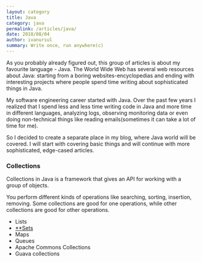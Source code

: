 ```yaml
---
layout: category
title: Java
category: java
permalink: /articles/java/
date: 2018/08/04
author: ivanursul
summary: Write once, run anywhere(c)
---
```


As you probably already figured out, this group of articles is about my favourite language - Java. The World Wide Web has several web resources about Java: starting from a boring websites-encyclopedias and ending with interesting projects where people spend time writing about sophisticated things in Java.

My software engineering career started with Java. Over the past few years I realized that I spend less and less time writing code in Java and more time in different languages, analyzing logs, observing monitoring data or even doing non-technical things like reading emails(sometimes it can take a lot of time for me). 

So I decided to create a separate place in my blog, where Java world will be covered. I will start with covering basic things and will continue with more sophisticated, edge-cased articles.

### Collections

Collections in Java is a framework that gives an API for working with a group of objects.

You perform different kinds of operations like searching, sorting, insertion, removing. Some collections are good for one operations, while other collections are good for other operations.

* Lists
* [**Sets](https://ivanursul.com/articles/java/sets)
* Maps
* Queues
* Apache Commons Collections
* Guava collections

<!-- ### Stream API

* Sed quia non numquam
* Fugiat quo voluptas nulla
* Sed quia non numquam

### Multi Threading

* Sed quia non numquam
* Fugiat quo voluptas nulla
* Sed quia non numquam

### Totam rem aperiam

* Sed quia non numquam
* Fugiat quo voluptas nulla
* Sed quia non numquam -->